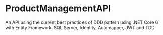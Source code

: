# ProductManagementAPI
An API using the current best practices of DDD pattern using .NET Core 6 with Entity Framework, SQL Server, Identity, Automapper, JWT and TDD.
